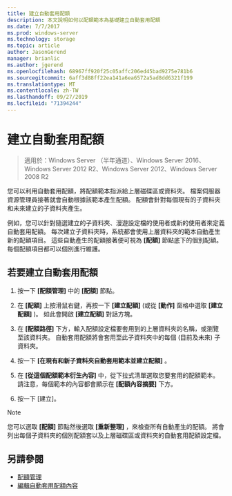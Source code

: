 ```yaml
---
title: 建立自動套用配額
description: 本文說明如何以配額範本為基礎建立自動套用配額
ms.date: 7/7/2017
ms.prod: windows-server
ms.technology: storage
ms.topic: article
author: JasonGerend
manager: brianlic
ms.author: jgerend
ms.openlocfilehash: 68967ff920f25c05affc206ed45bad9275e781b6
ms.sourcegitcommit: 6aff3d88ff22ea141a6ea6572a5ad8dd6321f199
ms.translationtype: MT
ms.contentlocale: zh-TW
ms.lasthandoff: 09/27/2019
ms.locfileid: "71394244"
---
```

# <a name="create-an-auto-apply-quota"></a>建立自動套用配額

> 適用於：Windows Server （半年通道）、Windows Server 2016、Windows Server 2012 R2、Windows Server 2012、Windows Server 2008 R2

您可以利用自動套用配額，將配額範本指派給上層磁碟區或資料夾。 檔案伺服器資源管理員接著就會自動根據該範本產生配額。 配額會針對每個現有的子資料夾和未來建立的子資料夾產生。

例如，您可以針對隨選建立的子資料夾、漫遊設定檔的使用者或新的使用者來定義自動套用配額。 每次建立子資料夾時，系統都會使用上層資料夾的範本自動產生新的配額項目。 這些自動產生的配額接著便可視為 **\[配額\]** 節點底下的個別配額。 每個配額項目都可以個別進行維護。

## <a name="to-create-an-auto-apply-quota"></a>若要建立自動套用配額

1.  按一下 **\[配額管理\]** 中的 **\[配額\]** 節點。

2.  在 **\[配額\]** 上按滑鼠右鍵，再按一下 **\[建立配額\]** (或從 **\[動作\]** 窗格中選取 **\[建立配額\]** )。 如此會開啟 **\[建立配額\]** 對話方塊。

3.  在 **\[配額路徑\]** 下方，輸入配額設定檔要套用到的上層資料夾的名稱，或瀏覽至該資料夾。 自動套用配額將會套用至此子資料夾中的每個 (目前及未來) 子資料夾。

4.  按一下 **\[在現有和新子資料夾自動套用範本並建立配額\]** 。

5.  在 **\[從這個配額範本衍生內容\]** 中，從下拉式清單選取您要套用的配額範本。 請注意，每個範本的內容都會顯示在 **\[配額內容摘要\]** 下方。

6.  按一下 [建立]。

> [!Note]
> 您可以選取 **\[配額\]** 節點然後選取 **\[重新整理\]** ，來檢查所有自動產生的配額。 將會列出每個子資料夾的個別配額套以及上層磁碟區或資料夾的自動套用配額設定檔。

## <a name="see-also"></a>另請參閱

-   [配額管理](quota-management.md)
-   [編輯自動套用配額內容](edit-auto-apply-quota-properties.md)